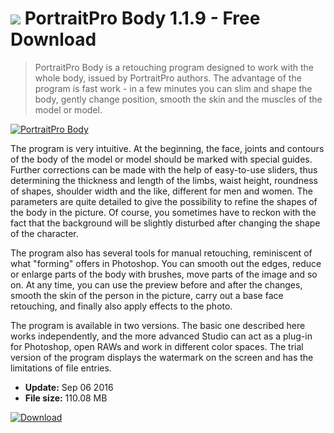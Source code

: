 # ![](https://cdn.softexe.net/static/icon/9/portraitpro-body-11372.png) PortraitPro Body 1.1.9 - Free Download

> PortraitPro Body is a retouching program designed to work with the whole body, issued by PortraitPro authors. The advantage of the program is fast work - in a few minutes you can slim and shape the body, gently change position, smooth the skin and the muscles of the model or model.

[![PortraitPro Body](https://gallery.dpcdn.pl/imgc/Tools/71155/g_-_420x350_1.5_-_x20160905190839_0.png)](https://softexe.net/win/multimedia/graphics-editors/portraitpro-body:ppcgb.html)

The program is very intuitive. At the beginning, the face, joints and contours of the body of the model or model should be marked with special guides. Further corrections can be made with the help of easy-to-use sliders, thus determining the thickness and length of the limbs, waist height, roundness of shapes, shoulder width and the like, different for men and women. The parameters are quite detailed to give the possibility to refine the shapes of the body in the picture. Of course, you sometimes have to reckon with the fact that the background will be slightly disturbed after changing the shape of the character.
 
 
 The program also has several tools for manual retouching, reminiscent of what "forming" offers in Photoshop. You can smooth out the edges, reduce or enlarge parts of the body with brushes, move parts of the image and so on. At any time, you can use the preview before and after the changes, smooth the skin of the person in the picture, carry out a base face retouching, and finally also apply effects to the photo. 
 
 
 The program is available in two versions. The basic one described here works independently, and the more advanced Studio can act as a plug-in for Photoshop, open RAWs and work in different color spaces. The trial version of the program displays the watermark on the screen and has the limitations of file entries.


- **Update:** Sep 06 2016
- **File size:** 110.08 MB

[![Download](https://cdn.softexe.net/static/img/download.png)](https://softexe.net/win/multimedia/graphics-editors/portraitpro-body:ppcgb.html)

